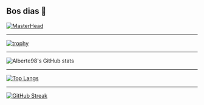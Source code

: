 ## Bos dias 👋

<!--
**Alberte98/Alberte98** is a ✨ _special_ ✨ repository because its `README.md` (this file) appears on your GitHub profile.

Here are some ideas to get you started:

- 🔭 I’m currently working on ...
- 🌱 I’m currently learning Python
- 👯 I’m looking to collaborate on ...
- 🤔 I’m looking for help with ...
- 💬 Ask me about ...
- 📫 How to reach me: ...
- ⚡ Fun fact: ...
-->
[![MasterHead]((https://wallpapersmug.com/download/2560x1080/805296/artwork-lionel-messi.jpg))](https://github.com/Alberte98)
***
[![trophy](https://github-profile-trophy.vercel.app/?username=Alberte98&theme=darkhub)](https://github.com/Alberte98/github-profile-trophy)
***
![Alberte98's GitHub stats](https://github-readme-stats.vercel.app/api?username=Alberte98&show_icons=true&theme=onedark)
***
[![Top Langs](https://github-readme-stats.vercel.app/api/top-langs/?username=Alberte98&layout=donut)](https://github.com/Alberte98/github-readme-stats)
***
[![GitHub Streak](https://github-readme-streak-stats.herokuapp.com/?user=Alberte98)](https://git.io/streak-stats)
